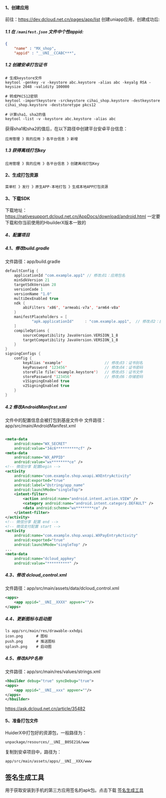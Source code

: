 #### 1、创建应用
前往：https://dev.dcloud.net.cn/pages/app/list 创建uniapp应用，创建成功后:
##### 1.1 在 `/manifest.json` 文件中个性appid:
```json
{
    "name" : "MX_shop",
    "appid" : "__UNI__CCABC***",
```
##### 1.2 创建安卓打包证书
```shell
# 生成keystore文件
keytool -genkey -v -keystore abc.keystore -alias abc -keyalg RSA -keysize 2048 -validity 100000

# 转成PKCS12密钥
keytool -importkeystore -srckeystore cihai_shop.keystore -destkeystore cihai_shop.keystore -deststoretype pkcs12

# 计算sha1、sha2的值
keytool -list -v -keystore abc.keystore -alias abc
```
获得sha1和sha2的值后，在以下路径中创建平台安卓平台信息：
```
应用管理 》我的应用 》各平台信息 》新增
```
##### 1.3 获得离线打包key
```
应用管理 》我的应用 》各平台信息 》创建离线打包Key
```

#### 2、生成打包资源
```
菜单栏 》发行 》原生APP-本地打包 》生成本地APP打包资源
```

#### 3、下载SDK
下载地址：https://nativesupport.dcloud.net.cn/AppDocs/download/android.html
一定要下载和你当前使用的HbuilderX版本一致的

##### 4、配置项目
##### 4.1、修改build.gradle
文件路径：app/build.gradle
```kotlin
defaultConfig {  
    applicationId "com.example.app1" // 修改点1：应用包名  
    minSdkVersion 21  
    targetSdkVersion 28  
    versionCode 1  
    versionName "1.0"  
    multiDexEnabled true  
    ndk {  
        abiFilters 'x86', 'armeabi-v7a', 'arm64-v8a'  
    }  
    manifestPlaceholders = [  
            "apk.applicationId"     : "com.example.app1",  // 修改点2：应用包名  
    ]  
    compileOptions {  
        sourceCompatibility JavaVersion.VERSION_1_8  
        targetCompatibility JavaVersion.VERSION_1_8  
    }  
}  
signingConfigs {  
    config {  
        keyAlias 'example'                   // 修改点3：证书别名  
        keyPassword '123456'                 // 修改点4：证书密码  
        storeFile file('example.keystore')   // 修改点5：证书文件  
        storePassword '123456'               // 修改点6：存储密码  
        v1SigningEnabled true  
        v2SigningEnabled true  
    }  
}
```

##### 4.2 修改AndroidManifest.xml
文件中的配置信息会被打包到基座文件中
文件路径：app/src/main/AndroidManifest.xml
```xml

<meta-data  
    android:name="WX_SECRET"  
    android:value="34c6**********cf" />  
<meta-data  
    android:name="WX_APPID"  
    android:value="wx********ce" />  
<!-- 微信分享 配置begin -->    
<activity  
    android:name="com.example.shop.wxapi.WXEntryActivity"  
    android:exported="true"  
    android:label="@string/app_name"  
    android:launchMode="singleTop">  
    <intent-filter>        
	    <action android:name="android.intent.action.VIEW" />
        <category android:name="android.intent.category.DEFAULT" />  
        <data android:scheme="wx********ce" />  
    </intent-filter>
</activity>  
<!-- 微信分享 配置 end -->  
<!-- 微信支付配置 start -->
<activity  
    android:name="com.example.shop.wxapi.WXPayEntryActivity"  
    android:exported="true"  
    android:launchMode="singleTop" />
...
<meta-data  
    android:name="dcloud_appkey"  
    android:value="**********" />
```

##### 4.3、修改 dcloud_control.xml
文件路径：app/src/main/assets/data/dcloud_control.xml
```xml
<apps>  
    <app appid="__UNI__XXXX" appver=""/>  
</apps>
```

##### 4.4、更新图标与启动图
```
ls app/src/main/res/drawable-xxhdpi
icon.png      # 图标
push.png      # 推送图标
splash.png    # 启动图
```

##### 4.5、修改APP名称
文件路径：app/src/main/res/values/strings.xml
```xml
<hbuilder debug="true" syncDebug="true">  
<apps>  
    <app appid="__UNI__xxx" appver=""/>  
</apps>  
</hbuilder>
```
https://ask.dcloud.net.cn/article/35482

#### 5、准备打包文件
HuiderX中打包好的资源包，一般路径为：
```
unpackage/resources/__UNI__B05E216/www
```
复制到安卓项目中，路径为：
```shell
app/src/main/assets/apps/__UNI__XXX/www
```


## 签名生成工具

用于获取安装到手机的第三方应用签名的apk包。点击下载 [签名生成工具](https://res.wx.qq.com/wxdoc/dist/assets/media/Gen_Signature_Android.e481f889.zip)